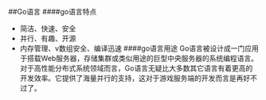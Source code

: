 ##Go语言
####go语言特点
* 简洁、快速、安全
* 并行、有趣、开源
* 内存管理、v数组安全、编译迅速
####go语言用途
Go语言被设计成一门应用于搭载Web服务器，存储集群或类似用途的巨型中央服务器的系统编程语言。对于高性能分布式系统领域而言，Go语言无疑比大多数其它语言有着更高的开发效率。它提供了海量并行的支持，这对于游戏服务端的开发而言是再好不过了。

